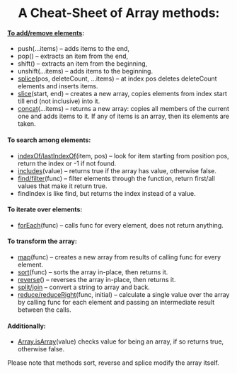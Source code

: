 <h1 align="center">A Cheat-Sheet of Array methods:</h1>

#### [To add/remove elements](https://javascript.info/array-methods#add-remove-items):
- push(...items) – adds items to the end,
- pop() – extracts an item from the end,
- shift() – extracts an item from the beginning,
- unshift(...items) – adds items to the beginning.
- [splice](https://javascript.info/array-methods#splice)(pos, deleteCount, ...items) – at index pos deletes deleteCount elements and inserts items.
- [slice](https://javascript.info/array-methods#slice)(start, end) – creates a new array, copies elements from index start till end (not inclusive) into it.
- [concat](https://javascript.info/array-methods#concat)(...items) – returns a new array: copies all members of the current one and adds items to it. If any of items is an array, then its elements are taken.

#### To search among elements:
- [indexOf/lastIndexOf](https://javascript.info/array-methods#indexof-lastindexof-and-includes)(item, pos) – look for item starting from position pos, return the index or -1 if not found.
- [includes](https://javascript.info/array-methods#indexof-lastindexof-and-includes)(value) – returns true if the array has value, otherwise false.
- [find/filter](https://javascript.info/array-methods#find-and-findindex-findlastindex)(func) – filter elements through the function, return first/all values that make it return true.
- findIndex is like find, but returns the index instead of a value.

#### To iterate over elements:
- [forEach](https://javascript.info/array-methods#iterate-foreach)(func) – calls func for every element, does not return anything.
        
#### To transform the array:
- [map](https://javascript.info/array-methods#map)(func) – creates a new array from results of calling func for every element.
- [sort](https://javascript.info/array-methods#sort-fn)(func) – sorts the array in-place, then returns it.
- [reverse](https://javascript.info/array-methods#reverse)() – reverses the array in-place, then returns it.
- [split/join](https://javascript.info/array-methods#split-and-join) – convert a string to array and back.
- [reduce/reduceRight](https://javascript.info/array-methods#reduce-reduceright)(func, initial) – calculate a single value over the array by calling func for each element and passing an intermediate result between the calls.

#### Additionally:
- [Array.isArray](https://javascript.info/array-methods#array-isarray)(value) checks value for being an array, if so returns true, otherwise false.

Please note that methods sort, reverse and splice modify the array itself.
